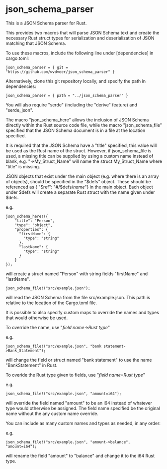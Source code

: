 # json_schema_parser

This is a JSON Schema parser for Rust.  

This provides two macros that will parse JSON Schema text and create the necessary Rust struct types for 
serialization and deserialization of JSON matching that JSON Schema.

To use these macros, include the following line under 
[dependencies] in cargo.toml:

```
json_schema_parser = { git = "https://github.com/wvdveer/json_schema_parser" }
```

Alternatively, clone this git repository locally, and specify the path in dependencies:

```
json_schema_parser = { path = "../json_schema_parser" }
```

You will also require "serde" (including the "derive" feature) and "serde_json".  

The macro "json_schema_here" allows the inclusion of JSON Schema directly within the Rust source code file,
while the macro "json_schema_file" specified that the JSON Schema document is in a file at the location specified.

It is required that the JSON Schema have a "title" specified, this value will be used as the Rust name of the struct.
However, if json_schema_file is used, a missing title can be supplied by using a custom name instead of blank,
e.g. "->My_Struct_Name" will name the struct My_Struct_Name where "title" is missing.

JSON objects that exist under the main object (e.g. where there is an array of objects), should be specified in the 
"$defs" object.  These should be referenced as { "$ref": "#/$defs/*name*"} in the main object.  Each object under $defs 
will create a separate Rust struct with the name given under $defs.

e.g.
```
json_schema_here!({
    "title": "Person",
    "type": "object",
    "properties": {
      "firstName": {
        "type": "string"
      },
      "lastName": {
        "type": "string"
      }
    }  
});
```
will create a struct named "Person" with string fields "firstName" and "lastName". 

```
json_schema_file!("src/example.json");
```
will read the JSON Schema from the file src/example.json.  This path is relative to the location of the Cargo.toml file.


It is possible to also specify custom maps to override the names and types that would otherwise be used.

To override the name, use "*field name*->*Rust type*"

e.g.
```
json_schema_file!("src/example.json", "bank statement->Bank_Statement");
```

will change the field or struct named "bank statement" to use the name "BankStatement" in Rust.

To overide the Rust type given to fields, use "*field name*=*Rust type*"

e.g.
```
json_schema_file!("src/example.json", "amount=i64");
```

will override the field named "amount" to be an i64 instead of whatever type would otherwise be assigned.  The field name
specified be the original name without the any custom name override.

You can include as many custom names and types as needed, in any order:

e.g.
```
json_schema_file!("src/example.json", "amount->balance", "amount=i64");
```

will rename the field "amount" to "balance" and change it to the i64 Rust type.
